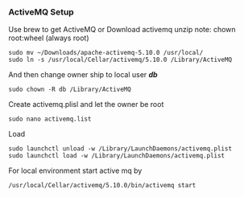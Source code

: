 ### ActiveMQ Setup

Use brew to get ActiveMQ or Download activemq
unzip
note: chown root:wheel (always root)


	sudo mv ~/Downloads/apache-activemq-5.10.0 /usr/local/
	sudo ln -s /usr/local/Cellar/activemq/5.10.0 /Library/ActiveMQ
	
And then change owner ship to local user ***db***

	sudo chown -R db /Library/ActiveMQ
	
Create activemq.plisl and let the owner be root
	
	sudo nano activemq.list

Load 	

	sudo launchctl unload -w /Library/LaunchDaemons/activemq.plist
	sudo launchctl load -w /Library/LaunchDaemons/activemq.plist

For local environment start active mq by

	/usr/local/Cellar/activemq/5.10.0/bin/activemq start
